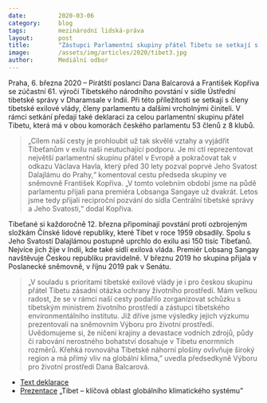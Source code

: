 ```yaml
---
date:         2020-03-06
category:     blog
tags:         mezinárodní lidská-práva
layout:       post
title:        "Zástupci Parlamentní skupiny přátel Tibetu se setkají s tibetskou vládou v exilu"
image:        /assets/img/articles/2020/tibet3.jpg
author:       Mediální odbor
--- 
```


Praha, 6. března 2020 – Pirátští poslanci Dana Balcarová a František Kopřiva se zúčastní 61. výročí Tibetského národního povstání v sídle Ústřední tibetské správy v Dharamsale v Indii. Při této příležitosti se setkají s členy tibetské exilové vlády, členy parlamentu a dalšími vrcholnými činiteli. V rámci setkání předají také deklaraci za celou parlamentní skupinu přátel Tibetu, která má v obou komorách českého parlamentu 53 členů z 8 klubů. 

> „Cílem naší cesty je prohloubit už tak skvělé vztahy a vyjádřit Tibeťanům v exilu naši neutuchající podporu. Je mi ctí reprezentovat největší parlamentní skupinu přátel v Evropě a pokračovat tak v odkazu Václava Havla, který před 30 lety pozval poprvé Jeho Svatost Dalajlámu do Prahy,“ komentoval cestu předseda skupiny ve sněmovně František Kopřiva. „V tomto volebním období jsme na půdě parlamentu přijali pana premiéra Lobsanga Sangaye už dvakrát. Letos jsme tedy přijali reciproční pozvání do sídla Centrální tibetské správy a Jeho Svatosti,“ dodal Kopřiva.

Tibeťané si každoročně 12. března připomínají povstání proti ozbrojeným složkám Čínské lidové republiky, které Tibet v roce 1959 obsadily. Spolu s Jeho Svatostí Dalajlámou postupně uprchlo do exilu asi 150 tisíc Tibeťanů. Nejvíce jich žije v Indii, kde také sídlí exilová vláda. Premiér Lobsang Sangay navštěvuje Českou republiku pravidelně. V březnu 2019 ho skupina přijala v Poslanecké sněmovně, v říjnu 2019 pak v Senátu. 

> „V souladu s prioritami tibetské exilové vlády je i pro českou skupinu přátel Tibetu zásadní otázka ochrany životního prostředí. Mám velkou radost, že se v rámci naší cesty podařilo zorganizovat schůzku s tibetským ministrem životního prostředí a zástupci tibetského environmentálního institutu. Již dříve jsme výsledky jejich výzkumu prezentovali na sněmovním Výboru pro životní prostředí. Uvědomujeme si, že ničení krajiny a devastace vodních zdrojů, půdy či rabování nerostného bohatství dosahuje v Tibetu enormních rozměrů. Křehká rovnováha Tibetské náhorní plošiny ovlivňuje široký region a má přímý vliv na globální klima,” uvedla předsedkyně Výboru pro životní prostředí Dana Balcarová. 
	

* [Text deklarace](https://pirati.cz/assets/pdf/deklarace_tibet.pdf)
* [Prezentace](https://pirati.cz/assets/pdf/tibet_prezentace_zp.pdf) „Tibet – klíčová oblast globálního klimatického systému”
